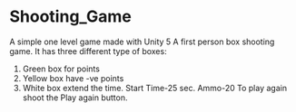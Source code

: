 # Shooting_Game
A simple one level game made with Unity 5
A first person box shooting game.
It has three different type of boxes:
1. Green box for points
2. Yellow box have -ve points
3. White box extend the time.
Start Time-25 sec.
Ammo-20
To play again shoot the Play again button.
